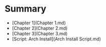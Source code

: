 # Summary

* [Chapter 1](Chapter 1.md)
* [Chapter 2](Chapter 2.md)
* [Chapter 3](Chapter 3.md)
* [Script: Arch Install](Arch Install Script.md)

